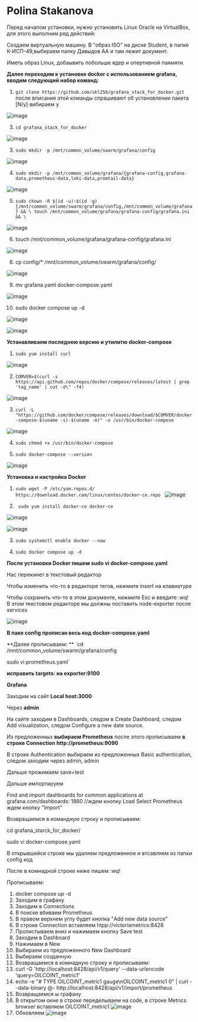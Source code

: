 # Polina Stakanova

Перед началом установки, нужно установить Linux Oracle на VirtualBox, для этого выполним ряд действий:

Создаем виртуальную машину. В "образ ISO" на диске Student, в папке К-ИСП-49,выбираем папку Давыдов АА и там лежит документ.

Иметь образ Linux, добаывить побольше ядер и опертивной паямяти.

**Далее переходим к установке docker с использованием grafana, вводим следующий набор команд:**

1) `git clone https://github.com/skl256/grafana_stack_for_docker.git `
   после вписания этой команды спрашивают об установлении пакета [N/y] вибираем y

![image](https://github.com/user-attachments/assets/a094b1e1-fbae-4aff-ad44-a19c78b5d4e1)

3) `cd grafana_stack_for_docker`
   
![image](https://github.com/user-attachments/assets/936bb14a-6479-4ea1-a7b2-bd6087586682)
 
3) `sudo mkdir -p /mnt/common_volume/swarm/grafana/config`

![image](https://github.com/user-attachments/assets/e8c8078e-1cf6-4019-8136-2af990990800)

4) `sudo mkdir -p /mnt/common_volume/grafana/{grafana-config,grafana-data,prometheus-data,loki-data,promtail-data} `

![image](https://github.com/user-attachments/assets/6a9bd0fc-2e22-4b64-a6d4-131036525bde)

5) `sudo chown -R $(id -u):$(id -g) {/mnt/common_volume/swarm/grafana/config,/mnt/common_volume/grafana} && \
touch /mnt/common_volume/grafana/grafana-config/grafana.ini && \ `

![image](https://github.com/user-attachments/assets/126e9fe3-bf9f-4a42-8884-1f38a7372c4c)

6) touch /mnt/common_volume/grafana/grafana-config/grafana.ini 

![image](https://github.com/user-attachments/assets/45042295-f2ab-40cd-a2ef-634106663b1b)

8) cp config/* /mnt/common_volume/swarm/grafana/config/ 

![image](https://github.com/user-attachments/assets/8f05b63c-c981-411b-a943-91f91fac8e07)

9) mv grafana.yaml docker-compose.yaml 

![image](https://github.com/user-attachments/assets/0b54a2eb-2a08-47f1-bb4f-b80e08d039a6)

10)  sudo docker compose up -d

![image](https://github.com/user-attachments/assets/0c570ab8-a834-451d-a2a9-01df103301cc)

![image](https://github.com/user-attachments/assets/39bf2dfa-9e11-4095-8283-0710cab17667)

**Устанавливаем последнею версию и утилитю docker-compose**

1) `sudo yum install curl`

![image](https://github.com/user-attachments/assets/eb9a4a4f-72aa-4a9d-98a2-e95d0a903aa3)

2) `COMVER=$(curl -s https://api.github.com/repos/docker/compose/releases/latest | grep 'tag_name' | cut -d\" -f4)`

![image](https://github.com/user-attachments/assets/4be240f5-bd9f-4cd8-b977-f191e75b9062)

3) `curl -L "https://github.com/docker/compose/releases/download/$COMVER/docker-compose-$(uname -s)-$(uname -m)" -o /usr/bin/docker-compose`

![image](https://github.com/user-attachments/assets/b0162140-ec0b-4cd6-b76f-e6955e71744c)

4) `sudo chmod +x /usr/bin/docker-compose`

5) `sudo docker-compose --version`

![image](https://github.com/user-attachments/assets/0b0f5862-e030-4dc3-bdc6-e4e6d5f8e5b1)

**Установка и настройка Docker**

1) `sudo wget -P /etc/yum.repos.d/ https://download.docker.com/linux/centos/docker-ce.repo
`
![image](https://github.com/user-attachments/assets/f8041f63-d355-46f9-8208-6e40a871597d)

2) ` sudo yum install docker-ce docker-ce`

![image](https://github.com/user-attachments/assets/a51b6314-c1cf-4dc2-8a11-fa2f73299701)

![image](https://github.com/user-attachments/assets/c8756496-b0e2-47a1-b168-cd00747e5bde)

3) `sudo systemctl enable docker --now`

4) `sudo docker compose up -d`

**После установки Docker пишем sudo vi docker-compose.yaml**

Нас перекинет в текстовый редактор

Чтобы изменить что-то в редакторе тегов, нажмите insert на клавиатуре

Чтобы сохранить что-то в этом документе, нажмите Esc и введите :wq! В этом текстовом редакторе мы должны поставить node-exporter после services

![image](https://github.com/user-attachments/assets/952e275f-fb2c-492f-be88-a2bb6845a59b)

**В паке config прописан весь код docker-compose.yaml**

**Далее прописываем:
**
`cd /mnt/common_volume/swarm/grafana/config 

sudo vi prometheus.yaml`

**исправить targets: на exporter:9100**

**Grafana**

Заходим на сайт **Local host:3000**

Через **admin**

На сайте заходим в Dashboards, следом в Create Dashboard, следом Add visualization, следом Configure a new date source.

Из предложенных **выбираем Prometheus** после этого прописываем **в строке Connection http://prometheus:9090**

В  строке Authentication выбираем из предложенных Basic authentication, следом заходим через admin, admin

Дальше прожимаем save+test

Дальше импортируем 

Find and import dashboards for common applications at grafana.com/dashboards: 1860  //ждем кнопку Load
Select Prometheus
ждем кнопку "Import"

Возвращаемся в командную строку и прописываем: 

cd grafana_starck_for_docker/

sudo vi docker-compose.yaml

В открывшейся строке мы удаляем предложенное и втсавляем из папки config код

После в комнадной строке ниже пишем :wq!

Прописываем:
1. docker compose up -d
2. Заходим в графану
3. Заходим в Connections
4. В поиске вбиваем Prometheus
5. В правом верхнем углу будет кнопка "Add new data source"
6. В строке Connection вставляем htpp://victoriametrics:8428
7. Пролистываем вниз и нажимаем кнопку Save test
8. Заходим в Dashboard
9. Нажимаем в New
10. Выбираем из предложенного New Dashboard
11. Выбираем созданную
12. Возвращаемся в комнадную строку и прописываем:
13. curl -G 'http://localhost:8428/api/v1/query' --data-urlencode 'query=OILCOINT_metric1'
14. echo -e "# TYPE OILCOINT_metric1 gauge\nOILCOINT_metric1 0" | curl --data-binary @- http://localhost:8428/api/v1/import/prometheus
15. Возвращаемся ы графану
16. В открытом окне в строке переделываем на code, в строке Metrics browser вставляем OILCOINT_metric1
      ![image](https://github.com/user-attachments/assets/656b2cab-e1d9-439d-aa09-0b93ee93600e)
17. Обновляем
![image](https://github.com/user-attachments/assets/847ba0f6-3581-4a91-a04e-b1f94a0ec339)
